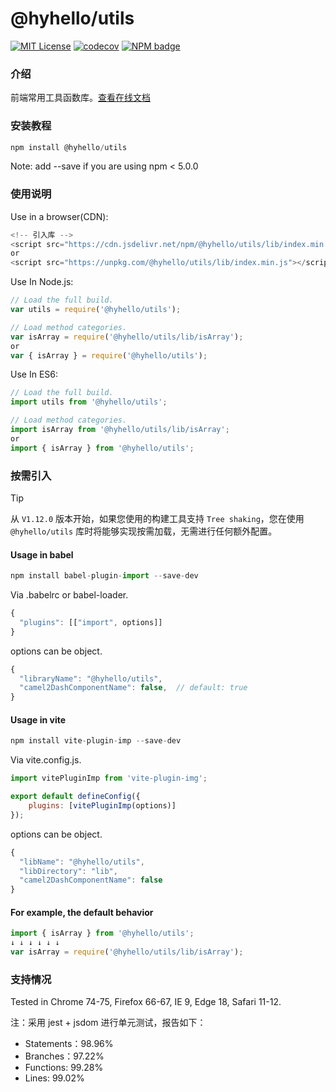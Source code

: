 # @hyhello/utils

[![MIT License](https://img.shields.io/badge/license-MIT-blue.svg)](https://github.com/toss/slash/blob/main/LICENSE) [![codecov](https://codecov.io/github/Hyhello/utils/graph/badge.svg?token=85BP7240GO)](https://codecov.io/github/Hyhello/utils) [![NPM badge](https://img.shields.io/npm/v/%40hyhello%2Futils?logo=npm)](https://www.npmjs.com/package/@hyhello/utils)

### 介绍

前端常用工具函数库。[查看在线文档](https://hyhello.github.io/utils/#/)

### 安装教程

```javascript
npm install @hyhello/utils
```

Note: add --save if you are using npm < 5.0.0

### 使用说明

Use in a browser(CDN):

```javascript
<!-- 引入库 -->
<script src="https://cdn.jsdelivr.net/npm/@hyhello/utils/lib/index.min.js"></script>
or
<script src="https://unpkg.com/@hyhello/utils/lib/index.min.js"></script>
```

Use In Node.js:

```javascript
// Load the full build.
var utils = require('@hyhello/utils');

// Load method categories.
var isArray = require('@hyhello/utils/lib/isArray');
or
var { isArray } = require('@hyhello/utils');
```

Use In ES6:

```javascript
// Load the full build.
import utils from '@hyhello/utils';

// Load method categories.
import isArray from '@hyhello/utils/lib/isArray';
or
import { isArray } from '@hyhello/utils';
```

### 按需引入

> [!TIP]
> 从 `V1.12.0` 版本开始，如果您使用的构建工具支持 `Tree shaking`，您在使用 `@hyhello/utils` 库时将能够实现按需加载，无需进行任何额外配置。

#### Usage in babel

```javascript
npm install babel-plugin-import --save-dev
```

Via .babelrc or babel-loader.

```javascript
{
  "plugins": [["import", options]]
}
```

options can be object.

```javascript
{
  "libraryName": "@hyhello/utils",
  "camel2DashComponentName": false,  // default: true
}
```

#### Usage in vite

```javascript
npm install vite-plugin-imp --save-dev
```

Via vite.config.js.

```javascript
import vitePluginImp from 'vite-plugin-img';

export default defineConfig({
    plugins: [vitePluginImp(options)]
});
```

options can be object.

```javascript
{
  "libName": "@hyhello/utils",
  "libDirectory": "lib",
  "camel2DashComponentName": false
}
```

#### For example, the default behavior

```javascript
import { isArray } from '@hyhello/utils';
↓ ↓ ↓ ↓ ↓ ↓
var isArray = require('@hyhello/utils/lib/isArray');
```

### 支持情况

Tested in Chrome 74-75, Firefox 66-67, IE 9, Edge 18, Safari 11-12.

注：采用 jest + jsdom 进行单元测试，报告如下：

- Statements：98.96%
- Branches：97.22%
- Functions: 99.28%
- Lines: 99.02%
